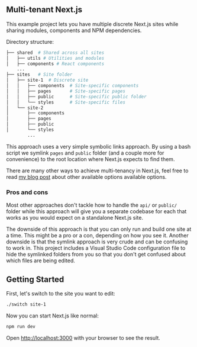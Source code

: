## Multi-tenant Next.js

This example project lets you have multiple discrete Next.js sites while sharing modules, components and NPM dependencies. 

Directory structure:

```bash
├── shared  # Shared across all sites
│   ├── utils # Utilities and modules
│   ├── components # React components
    ...
├── sites   # Site folder
│   ├── site-1  # Discrete site
│   │   ├── components  # Site-specific components
│   │   ├── pages       # Site-specific pages
│   │   ├── public      # Site-specific public folder
│   │   └── styles      # Site-specific files
│   └── site-2
│       ├── components
│       ├── pages
│       ├── public
│       └── styles
        ...
```

This approach uses a very simple symbolic links approach. By using a bash script we symlink `pages` and `public` folder (and a couple more for convenience) to the root location where Next.js expects to find them. 

There are many other ways to achieve multi-tenancy in Next.js, feel free to read [my blog post]() about other available options available options.

### Pros and cons
Most other approaches don't tackle how to handle the `api/` or `public/` folder while this approach will give you a separate codebase for each that works as you would expect on a standalone Next.js site.

The downside of this approach is that you can only run and build one site at a time. This might be a pro or a con, depending on how you see it. Another downside is that the symlink approach is very crude and can be confusing to work in. This project includes a Visual Studio Code configuration file to hide the symlinked folders from you so that you don't get confused about which files are being edited.

## Getting Started

First, let's switch to the site you want to edit:

```bash
./switch site-1
```

Now you can start Next.js like normal:

```bash
npm run dev
```

Open [http://localhost:3000](http://localhost:3000) with your browser to see the result.
